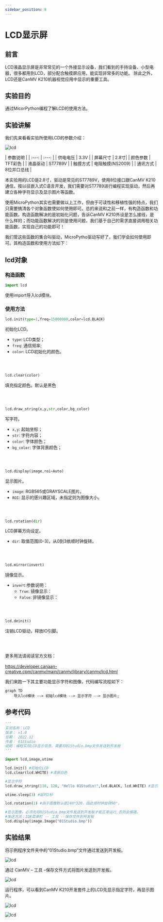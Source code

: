 ```yaml
---
sidebar_position: 8
---
```


# LCD显示屏

## 前言
LCD液晶显示屏是非常常见的一个外接显示设备，我们看到的手持设备、小型电器，很多都用到LCD，部分配合触摸屏应用，能实现非常多的功能。
除此之外，LCD还是CanMV K210机器视觉应用中显示的重要工具。


## 实验目的
通过MicorPython编程了解LCD的使用方法。

## 实验讲解

我们先来看看实验所使用LCD的参数介绍：

![lcd](./img/lcd/lcd1.png)

|  参数说明 |
|  :---:  | :---:  |
| 供电电压  | 3.3V |
| 屏幕尺寸  | 2.8寸|
| 颜色参数  | TFT彩色 |
| 液晶驱动  | ST7789V |
| 触摸方式  | 电阻触摸(NS2009) |
| 通讯方式  | 8位并口总线 |


本实验用的LCD是2.8寸，驱动是常见的ST7789V，使用8位接口跟CanMV K210通信，按以往嵌入式C语言开发，我们需要对ST7789进行编程实现驱动，然后再建立各种字符显示及显示图片等函数。

使用MicroPython其实也需要做以上工作，但由于可读性和移植性强的特点，我们只需要搞清各个对象函数使如何使用即可。总的来说和之前一样，有构造函数和功能函数。构造函数解决的是初始化问题，告诉CanMV K210外设是怎么接线，是什么样的；而功能函数解决的则是使用问题，我们基于自己的需求直接调用相关功能函数，实现自己的功能即可！

我们管这些函数的集合叫驱动，MicroPytho驱动写好了，我们学会如何使用即可。其构造函数和使用方法如下：


## lcd对象

### 构造函数
```python
import lcd
```
使用import导入lcd模块。

### 使用方法

```python
lcd.init(type=1,freq=15000000,color=lcd.BLACK)
```
初始化LCD。
- `type`: LCD类型；
- `freq`: 通信频率;
- `color`: LCD初始化的颜色。

<br></br>

```python
lcd.clear(color)
```
填充指定颜色。默认是黑色

<br></br>

```python
lcd.draw_string(x,y,str,color,bg_color)
```
写字符。
- `x,y`: 起始坐标；
- `str`: 字符内容；
- `color`: 字体颜色；
- `bg_color`: 字体背景颜色；

<br></br>

```python
lcd.display(image,roi=Auto)
```
显示图片。
- `image`: RGB565或GRAYSCALE图片。
- `ROI`: 显示的感兴趣区域，未指定则为图像大小。

<br></br>

```python
lcd.rotation(dir)
```
LCD屏幕方向设定。
- `dir`: 取值范围[0-3]，从0到3依顺时钟旋转。

<br></br>

```python
lcd.mirror(invert)
```
镜像显示。
- `invert`:参数说明：
    - `True`: 镜像显示：
    - `False`: 非镜像显示：

<br></br>

```python
lcd.deinit()
```
注销LCD驱动，释放IO引脚。

<br></br>

更多用法请阅读官方文档：<br></br>
https://developer.canaan-creative.com/canmv/main/canmv/library/canmv/lcd.html

我们来跑一下其主要功能显示字符和图像，代码编写流程如下：

```mermaid
graph TD
    导入lcd模块 --> 初始lcd模块 --> 显示字符 --> 显示图片;
```

## 参考代码

```python
'''
实验名称：LCD
版本： v1.0
日期： 2022.12
作者： 01Studio
说明：编程实现LCD显示信息。需要将01Studio.bmp文件发送到开发板
'''

import lcd,image,utime

lcd.init() #初始化LCD
lcd.clear(lcd.WHITE) #清屏白色

#显示字符
lcd.draw_string(110, 120, "Hello 01Studio!",lcd.BLACK, lcd.WHITE) #显示字符

utime.sleep(3) #延时2秒

lcd.rotation(1) #由于图像默认是240*320，因此顺时钟旋转90°。

#显示图像，必须先将01Studio.bmp文件发送到开发板才能正常运行,否则会报错。
#发送方法：IDE菜单栏 -- 工具 --保存文件到开发板
lcd.display(image.Image("01Studio.bmp"))
```

## 实验结果

将示例程序文件夹中的“01Studio.bmp”文件通过发送到开发板。

![lcd](./img/lcd/lcd2.png)

通过 CanMV – 工具 –保存文件方式将图片发送到开发板。

![lcd](./img/lcd/lcd3.png)

运行程序，可以看到CanMV K210开发套件上的LCD先显示指定字符，再显示图片。

![lcd](./img/lcd/lcd4.png)

![lcd](./img/lcd/lcd5.png)